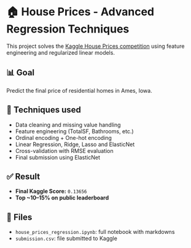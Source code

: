 # 🏠 House Prices - Advanced Regression Techniques

This project solves the [Kaggle House Prices competition](https://www.kaggle.com/competitions/house-prices-advanced-regression-techniques) using feature engineering and regularized linear models.

## 📊 Goal
Predict the final price of residential homes in Ames, Iowa.

## 🔧 Techniques used
- Data cleaning and missing value handling
- Feature engineering (TotalSF, Bathrooms, etc.)
- Ordinal encoding + One-hot encoding
- Linear Regression, Ridge, Lasso and ElasticNet
- Cross-validation with RMSE evaluation
- Final submission using ElasticNet

## ✅ Result
- **Final Kaggle Score:** `0.13656`
- **Top ~10–15% on public leaderboard**

## 📁 Files
- `house_prices_regression.ipynb`: full notebook with markdowns
- `submission.csv`: file submitted to Kaggle
